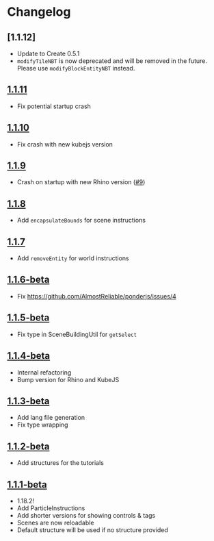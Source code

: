 # Changelog

## [1.1.12]
- Update to Create 0.5.1
- `modifyTileNBT` is now deprecated and will be removed in the future. Please use `modifyBlockEntityNBT` instead.

## [1.1.11]
- Fix potential startup crash

## [1.1.10]
- Fix crash with new kubejs version

## [1.1.9]
- Crash on startup with new Rhino version ([#9](https://github.com/AlmostReliable/ponderjs/issues/9))

## [1.1.8]
- Add `encapsulateBounds` for scene instructions

## [1.1.7]
- Add `removeEntity` for world instructions

## [1.1.6-beta]
- Fix https://github.com/AlmostReliable/ponderjs/issues/4

## [1.1.5-beta]
- Fix type in SceneBuildingUtil for `getSelect`

## [1.1.4-beta]
- Internal refactoring
- Bump version for Rhino and KubeJS

## [1.1.3-beta]
- Add lang file generation
- Fix type wrapping

## [1.1.2-beta] 
- Add structures for the tutorials

## [1.1.1-beta]
- 1.18.2!
- Add ParticleInstructions
- Add shorter versions for showing controls & tags
- Scenes are now reloadable
- Default structure will be used if no structure provided

<!-- Versions -->
[1.1.11]: https://github.com/AlmostReliable/ponderjs/releases/tag/v1.18-1.1.11
[1.1.10]: https://github.com/AlmostReliable/ponderjs/releases/tag/v1.18-1.1.10
[1.1.9]: https://github.com/AlmostReliable/ponderjs/releases/tag/v1.18-1.1.9
[1.1.8]: https://github.com/AlmostReliable/ponderjs/releases/tag/v1.18-1.1.8
[1.1.7]: https://github.com/AlmostReliable/ponderjs/releases/tag/v1.18-1.1.7
[1.1.6-beta]: https://github.com/AlmostReliable/ponderjs/releases/tag/v1.18-1.1.6-beta
[1.1.5-beta]: https://github.com/AlmostReliable/ponderjs/releases/tag/v1.18-1.1.5-beta
[1.1.4-beta]: https://github.com/AlmostReliable/ponderjs/releases/tag/v1.18-1.1.4-beta
[1.1.3-beta]: https://github.com/AlmostReliable/ponderjs/releases/tag/v1.18-1.1.3-beta
[1.1.2-beta]: https://github.com/AlmostReliable/ponderjs/releases/tag/v1.18-1.1.2-beta
[1.1.1-beta]: https://github.com/AlmostReliable/ponderjs/releases/tag/v1.18-1.1.1-beta
